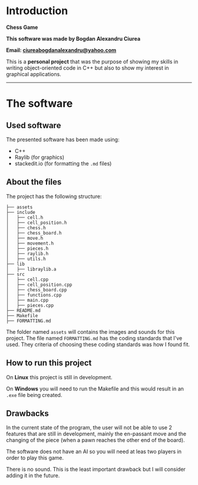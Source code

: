 
# Introduction

**Chess Game**

**This software was made by Bogdan Alexandru Ciurea**

**Email: ciureabogdanalexandru@yahoo.com**

This is a **personal project** that was the purpose of showing my skills in writing object-oriented code in C++ but also to show my interest in graphical applications.

----

# The software

## Used software
The presented software has been made using:
 - C++
 - Raylib (for graphics)
 - stackedit.io (for formatting the `.md` files)

## About the files
The project has the following structure:
```
├── assets
├── include
│   ├── cell.h
│   ├── cell_position.h
│   ├── chess.h
│   ├── chess_board.h
│   ├── move.h
│   ├── movement.h
│   ├── pieces.h
│   ├── raylib.h
│   ├── utils.h
├── lib
│   ├── libraylib.a
├── src
│   ├── cell.cpp
│   ├── cell_position.cpp
│   ├── chess_board.cpp
│   ├── functions.cpp
│   ├── main.cpp
│   ├── pieces.cpp
├── README.md
├── Makefile
├── FORMATTING.md
```

The folder named `assets` will contains the images and sounds for this project.
The file named `FORMATTING.md` has the coding standards that I've used. They criteria of choosing these coding standards was how I found fit.

## How to run this project

On **Linux** this project is still in development.

On **Windows**  you will need to run the Makefile and this would result in an `.exe` file being created.

## Drawbacks
In the current state of the program, the user will not be able to use 2 features that are still in development, mainly the en-passant move and the changing of the piece (when a pawn reaches the other end of the board).

The software does not have an AI so you will need at leas two players in order to play this game.

There is no sound. This is the least important drawback but I will consider adding it in the future.
